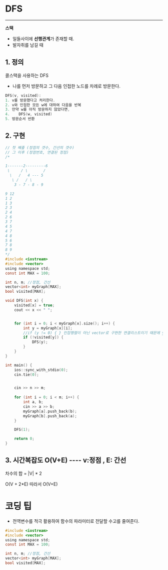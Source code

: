 # DFS

<hr>

**스택**

- 일들사이에 **선행관계**가 존재할 때.
- 발자취를 남길 때



## 1. 정의  

콜스택을 사용하는 DFS

- 나를 먼저  방문하고 그 다음 인접한 노드를 차례로 방문한다.

 ```c
DFS(v, visited):
1. v를 방문했다고 처리한다.
2. v와 인접한 모든 w에 대하여 다음을 반복
3. 만약 w를 아직 방문하지 않았다면,
4.    DFS(w, visited)
5. 방문순서 반환
 ```

## 2. 구현

```c
// 첫 째줄 (정점의 갯수, 간선의 갯수)
// 그 이후 (정점번호, 연결된 정점)
/*

1-------2---------6
 \     / \       /
  \   /   4 --- 5
   \ /   / \ 
    3 - 7 - 8 - 9 

9 12
1 2
1 3
2 3
2 4
2 6
3 7
4 5
4 7
4 8
5 6
7 8
8 9
*/
#include <iostream>
#include <vector>
using namespace std;
const int MAX = 100;

int n, m; //정점, 간선
vector<int> myGraph[MAX]; 
bool visited[MAX];

void DFS(int x) {
	visited[x] = true;
	cout << x << " ";


	for (int i = 0; i < myGraph[x].size(); i++) {
		int y = myGraph[x][i];
		//if (y != 0) { } 인접행렬이 아닌 vector로 구현한 연결리스트이기 때문에 y가 0일리가 없다. (반면에, 인접행렬은 연결되지 않은 노드들간의 정보 0도 담고있다)
		if (!visited[y]) {
			DFS(y);
		}
	}
}

int main() {
	ios::sync_with_stdio(0);
	cin.tie(0);


	cin >> n >> m;
	
	for (int i = 0; i < m; i++) {
		int a, b;
		cin >> a >> b;
		myGraph[a].push_back(b);
		myGraph[b].push_back(a);
	}

	DFS(1);

	return 0;
}
```



## 3. 시간복잡도 O(V+E)     ---- v:정점 , E: 간선

차수의 합 = |V| * 2

O(V + 2*E)  따라서 O(V+E)

# 코딩 팁

- 전역변수를 적극 활용하여 함수의 파라미터로 전달할 수고를 줄여준다.

```c
#include <iostream>
#include <vector>
using namespace std;
const int MAX = 100;

int n, m; //정점, 간선
vector<int> myGraph[MAX];
bool visited[MAX];
```





